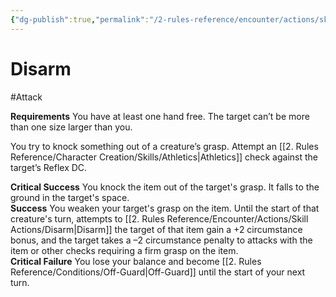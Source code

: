 ```yaml
---
{"dg-publish":true,"permalink":"/2-rules-reference/encounter/actions/skill-actions/disarm/","noteIcon":""}
---
```


# Disarm
#Attack 

**Requirements** You have at least one hand free. The target can’t be more than one size larger than you.

You try to knock something out of a creature’s grasp. Attempt an [[2. Rules Reference/Character Creation/Skills/Athletics\|Athletics]] check against the target’s Reflex DC.

**Critical Success** You knock the item out of the target's grasp. It falls to the ground in the target's space.  
**Success** You weaken your target's grasp on the item. Until the start of that creature's turn, attempts to [[2. Rules Reference/Encounter/Actions/Skill Actions/Disarm\|Disarm]] the target of that item gain a +2 circumstance bonus, and the target takes a –2 circumstance penalty to attacks with the item or other checks requiring a firm grasp on the item.  
**Critical Failure** You lose your balance and become [[2. Rules Reference/Conditions/Off-Guard\|Off-Guard]] until the start of your next turn.
